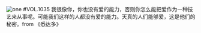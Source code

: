 ![one](http://image.wufazhuce.com/Fq3smhqi5e5xLhwQY4R18npNIAs8)
#VOL.1035
我很像你，你也没有爱的能力，否则你怎么能把爱作为一种技艺来从事呢。可能我们这样的人都没有爱的能力。天真的人们能够爱，这是他们的秘密。from 《悉达多》